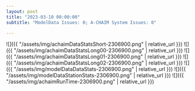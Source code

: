 ```yaml
---
layout: post
title: "2023-03-10 00:00:00"
subtitle: "ModelData Issues: 0; A-CHAIM System Issues: 0"

---
```


![]({{ "/assets/img/achaimDataStatsShort-2306900.png" | relative_url }})
![]({{ "/assets/img/achaimDataStatsLong00-2306900.png" | relative_url }})
![]({{ "/assets/img/achaimDataStatsLong01-2306900.png" | relative_url }})
![]({{ "/assets/img/achaimDataStatsLong02-2306900.png" | relative_url }})
![]({{ "/assets/img/modelDataDataStats-2306900.png" | relative_url }})
![]({{ "/assets/img/modelDataStationStats-2306900.png" | relative_url }})
![]({{ "/assets/img/achaimRunTime-2306900.png" | relative_url }})



